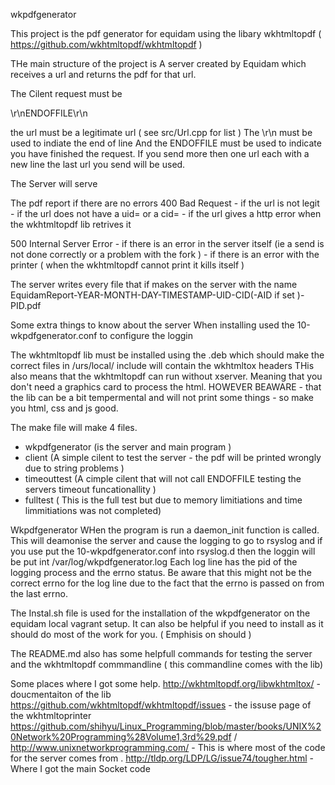 wkpdfgenerator

This project is the pdf generator for equidam using the libary wkhtmltopdf  ( https://github.com/wkhtmltopdf/wkhtmltopdf )

THe main structure of the project is
A server created by Equidam which receives a url and returns the pdf for that url. 

The Cilent request must be 


<url>\r\nENDOFFILE\r\n 

the url must be a legitimate url ( see src/Url.cpp for list )
The \r\n must be used to indiate the end of line 
And the ENDOFFILE must be used to indicate you have finished the request. 
If you send more then one url each with a new line the last url you send will be used. 

The Server will serve 

The pdf report if there are no errors
400 Bad Request - if the url is not legit
                - if the url does not have a uid=<digit> or a cid=<digit>
                - if the url gives a http error when the wkhtmltopdf lib retrives it

500 Internal Server Error - if there is an error in the server itself (ie a send is not done correctly or a problem with the fork )
                          - if there is an error with the printer ( when the wkhtmltopdf cannot print it kills itself )

The server writes every file that if makes on the server with the name EquidamReport-YEAR-MONTH-DAY-TIMESTAMP-UID-CID(-AID if set )-PID.pdf

Some extra things to know about the server
When installing used the 10-wkpdfgenerator.conf  to configure the loggin

The wkhtmltopdf lib must be installed using the .deb which should make the correct files in /urs/local/ include will contain the wkhtmltox headers 
THis also means that the wkhtmltopdf can run without xserver. Meaning that you don't need a graphics card to process the html. 
HOWEVER BEAWARE - that the lib can be a bit tempermental and will not print some things - so make you html, css and js good. 

The make file will make 4 files. 
- wkpdfgenerator (is the server and main program )
- client (A simple cilent to test the server - the pdf will be printed wrongly due to string problems )
- timeouttest (A cimple cilent that will not call ENDOFFILE testing the servers timeout funcationallity )
- fulltest ( This is the full test but due to memory limitiations and time limmitiations was not completed)

Wkpdfgenerator
WHen the program is run a daemon_init function is called. This will deamonise the server and cause the logging to go to rsyslog and if you use put the  10-wkpdfgenerator.conf into rsyslog.d then the loggin will be put int
/var/log/wkpdfgenerator.log
Each log line has the pid of the logging process and the errno status. Be aware that this might not be the correct errno for the log line due to the fact that the errno is passed on from the last errno. 

The Instal.sh file is used for the installation of the wkpdfgenerator on the equidam local vagrant setup. It can also be helpful if you need to install as it should do most of the work for you. ( Emphisis on should )

The README.md also has some helpfull commands for testing the server and the wkhtmltopdf commmandline ( this commandline comes with the lib)

Some places where I got some help. 
http://wkhtmltopdf.org/libwkhtmltox/ - doucmentaiton of the lib
https://github.com/wkhtmltopdf/wkhtmltopdf/issues - the issuse page of the wkhtmltoprinter
https://github.com/shihyu/Linux_Programming/blob/master/books/UNIX%20Network%20Programming%28Volume1,3rd%29.pdf / http://www.unixnetworkprogramming.com/ - This is where most of the code for the server comes from . 
http://tldp.org/LDP/LG/issue74/tougher.html - Where I got the main Socket code


